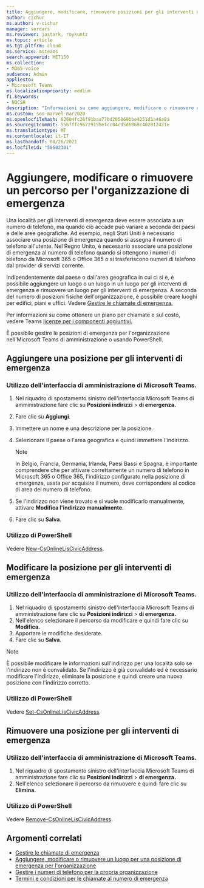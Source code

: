 ```yaml
---
title: Aggiungere, modificare, rimuovere posizioni per gli interventi di emergenza
author: cichur
ms.author: v-cichur
manager: serdars
ms.reviewer: jastark, roykuntz
ms.topic: article
ms.tgt.pltfrm: cloud
ms.service: msteams
search.appverid: MET150
ms.collection:
- M365-voice
audience: Admin
appliesto:
- Microsoft Teams
ms.localizationpriority: medium
f1.keywords:
- NOCSH
description: "Informazioni su come aggiungere, modificare o rimuovere una posizione per gli interventi di emergenza per l'organizzazione nell'Microsoft Teams di amministrazione. "
ms.custom: seo-marvel-mar2020
ms.openlocfilehash: 62604fc26f91baa77bd205869bbe4251d1a46a8a
ms.sourcegitcommit: 556fffc96729150efcc04cd5d6069c402012421e
ms.translationtype: MT
ms.contentlocale: it-IT
ms.lasthandoff: 08/26/2021
ms.locfileid: "58602301"
---
```

# <a name="add-change-or-remove-an-emergency-location-for-your-organization"></a>Aggiungere, modificare o rimuovere un percorso per l'organizzazione di emergenza

Una località per gli interventi di emergenza deve essere associata a un numero di telefono, ma quando ciò accade può variare a seconda dei paesi e delle aree geografiche. Ad esempio, negli Stati Uniti è necessario associare una posizione di emergenza quando si assegna il numero di telefono all'utente. Nel Regno Unito, è necessario associare una posizione di emergenza al numero di telefono quando si ottengono i numeri di telefono da Microsoft 365 o Office 365 o si trasferiscono numeri di telefono dal provider di servizi corrente.

Indipendentemente dal paese o dall'area geografica in cui ci si è, è possibile aggiungere un luogo o un luogo in un luogo per gli interventi di emergenza e rimuovere un luogo per gli interventi di emergenza. A seconda del numero di posizioni fisiche dell'organizzazione, è possibile creare luoghi per edifici, piani e uffici. Vedere [Gestire le chiamate di emergenza.](what-are-emergency-locations-addresses-and-call-routing.md)
  
Per informazioni su come ottenere un piano per chiamate e sul costo, vedere Teams [licenze per i componenti aggiuntivi.](./teams-add-on-licensing/microsoft-teams-add-on-licensing.md)

È possibile gestire le posizioni di emergenza per l'organizzazione nell'Microsoft Teams di amministrazione o usando PowerShell.
  
## <a name="add-an-emergency-location"></a>Aggiungere una posizione per gli interventi di emergenza

### <a name="using-the-microsoft-teams-admin-center"></a>Utilizzo dell'interfaccia di amministrazione di Microsoft Teams.

1. Nel riquadro di spostamento sinistro dell'interfaccia Microsoft Teams di amministrazione fare clic su **Posizioni indirizzi**  >  **di emergenza.**
2. Fare clic su **Aggiungi**.
3. Immettere un nome e una descrizione per la posizione.
4. Selezionare il paese o l'area geografica e quindi immettere l'indirizzo.

   > [!NOTE]
   > In Belgio, Francia, Germania, Irlanda, Paesi Bassi e Spagna, è importante comprendere che per attivare correttamente un numero di telefono in Microsoft 365 o Office 365, l'indirizzo configurato nella posizione di emergenza, usata per acquisire il numero, deve corrispondere al codice di area del numero di telefono.

5. Se l'indirizzo non viene trovato e si vuole modificarlo manualmente, attivare **Modifica l'indirizzo manualmente.**
6. Fare clic su **Salva**.

### <a name="using-powershell"></a>Utilizzo di PowerShell

Vedere [New-CsOnlineLisCivicAddress](/powershell/module/skype/new-csonlineliscivicaddress).
    
## <a name="change-an-emergency-location"></a>Modificare la posizione per gli interventi di emergenza

### <a name="using-the-microsoft-teams-admin-center"></a>Utilizzo dell'interfaccia di amministrazione di Microsoft Teams.

1. Nel riquadro di spostamento sinistro dell'interfaccia Microsoft Teams di amministrazione fare clic su **Posizioni indirizzi**  >  **di emergenza.**
2. Nell'elenco selezionare il percorso da modificare e quindi fare clic su **Modifica.**
3. Apportare le modifiche desiderate.
4. Fare clic su **Salva**.

> [!NOTE]
> È possibile modificare le informazioni sull'indirizzo per una località solo se l'indirizzo non è convalidato. Se l'indirizzo è già convalidato ed è necessario modificare l'indirizzo, eliminare la posizione e quindi creare una nuova posizione con l'indirizzo corretto.

### <a name="using-powershell"></a>Utilizzo di PowerShell

Vedere [Set-CsOnlineLisCivicAddress](/powershell/module/skype/set-csonlineliscivicaddress).
    
## <a name="remove-an-emergency-location"></a>Rimuovere una posizione per gli interventi di emergenza

### <a name="using-the-microsoft-teams-admin-center"></a>Utilizzo dell'interfaccia di amministrazione di Microsoft Teams.

1. Nel riquadro di spostamento sinistro dell'interfaccia Microsoft Teams di amministrazione fare clic su **Posizioni indirizzi**  >  **di emergenza.**
2. Nell'elenco selezionare il percorso da rimuovere e quindi fare clic su **Elimina.**

### <a name="using-powershell"></a>Utilizzo di PowerShell

Vedere [Remove-CsOnlineLisCivicAddress](/powershell/module/skype/remove-csonlineliscivicaddress).

## <a name="related-topics"></a>Argomenti correlati

- [Gestire le chiamate di emergenza](what-are-emergency-locations-addresses-and-call-routing.md)
- [Aggiungere, modificare o rimuovere un luogo per una posizione di emergenza per l'organizzazione](add-change-remove-emergency-place-organization.md)
- [Gestire i numeri di telefono per la propria organizzazione](/microsoftteams/manage-phone-numbers-for-your-organization)
- [Termini e condizioni per le chiamate al numero di emergenza](./emergency-calling-terms-and-conditions.md)